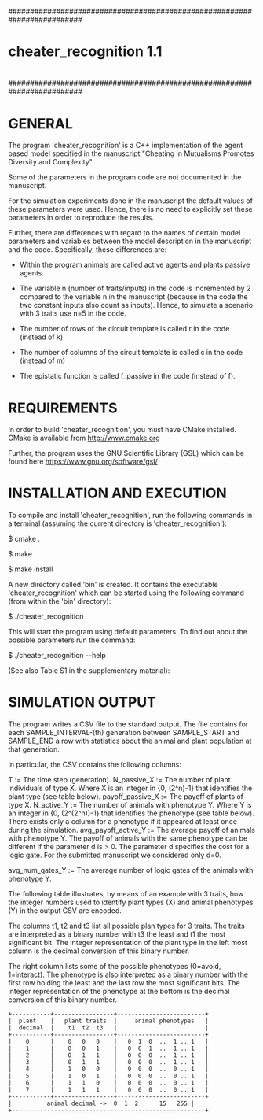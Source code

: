 #########################################################################
#								        #
#		        cheater_recognition 1.1			        #
#								        #
#########################################################################


GENERAL
=======

The program  'cheater_recognition'  is a C++ implementation  of the agent  
based model specified in the manuscript "Cheating  in Mutualisms Promotes 
Diversity and Complexity".

Some of the parameters in the program code are not documented in the 
manuscript. 

For the simulation  experiments done in the manuscript the default values 
of these parameters were used. Hence, there  is no need to explicitly set 
these parameters in order to reproduce the results.

Further, there are differences  with regard to the names of certain model
parameters and variables  between the model description in the manuscript
and the code. Specifically, these differences are:

- Within the program animals are called  active agents and plants passive 
  agents.

- The variable n (number of traits/inputs) in the  code is incremented by 
  2 compared to the variable n in the manuscript (because in the code the 
  two constant inputs also count as inputs). Hence, to simulate a 
  scenario with 3 traits use n=5 in the code.

- The number of rows of the circuit template is called r in the code 
  (instead of k)

- The number of columns of the circuit template is called c in the code
  (instead of m)

- The epistatic function is called f_passive in the code (instead of f).


REQUIREMENTS
============

In order to build 'cheater_recognition',  you must have  CMake installed.
CMake is available from http://www.cmake.org

Further, the   program uses the GNU Scientific Library (GSL) which can be 
found here https://www.gnu.org/software/gsl/


INSTALLATION AND EXECUTION
==========================

To compile and install 'cheater_recognition', run the following  commands 
in a terminal (assuming the current directory is 'cheater_recognition'):

$ cmake .

$ make

$ make install

A new directory called 'bin' is created. It contains the executable 
'cheater_recognition' which can be started using the following command
(from within the 'bin' directory):

$ ./cheater_recognition

This will  start the program using default parameters.  To find out about 
the possible parameters run the command: 

$ ./cheater_recognition --help

(See also Table S1 in the supplementary material):


SIMULATION OUTPUT
=================

The program writes  a CSV file to the standard output.  The file contains 
for each SAMPLE_INTERVAL-(th) generation between SAMPLE_START and 
SAMPLE_END a row with statistics about the animal and plant population at 
that generation.

In particular, the CSV contains the following columns:

T 			:= The time step (generation).
N_passive_X 		:= The number of plant individuals of type X.
			   Where X is an integer in {0, (2^n)-1} that 
			   identifies the plant  type  (see table below).
payoff_passive_X 	:= The payoff of plants of type X.
N_active_Y 		:= The number of animals with phenotype Y. 
			   Where Y is an integer in {0, (2^(2^n))-1} that 
			   identifies the phenotype (see table below).
			   There exists only a column for  a phenotype if 
			   it appeared at least once during the 
			   simulation.
avg_payoff_active_Y 	:= The average payoff of animals with phenotype Y. 
			   The payoff of animals with the same phenotype 
			   can be different if the parameter d is > 0. 
			   The parameter d specifies the cost for a logic 
			   gate. For the submitted manuscript we 
			   considered only d=0.

avg_num_gates_Y 	:= The average number of logic gates of the 
			   animals with phenotype Y.

The following table  illustrates, by means of  an example  with 3 traits, 
how the integer numbers used to identify plant types (X) and animal 
phenotypes (Y) in the output CSV are encoded.

The columns t1, t2 and t3  list all possible plan types for 3  traits.
The traits are interpreted as a binary number with t3 the least and t1 
the most significant bit. The integer representation of the plant type in 
the left most column is the decimal conversion of this binary number.

The right column lists some of the possible phenotypes (0=avoid, 1=interact).
The phenotype is also interpreted as a binary number with the first row 
holding the least and the last row the most significant bits. The integer 
representation of the phenotype at the bottom is the decimal conversion of 
this binary number.

	+-----------+-----------------+-------------------------+
	|  plant    |   plant traits  |     animal phenotypes   |
	|  decimal  |    t1  t2  t3   |                         |
	+-----------+-----------------+-------------------------+
	|    0	    |    0   0   0    |   0  1  0  ..  1 .. 1   |
	|    1	    |    0   0   1    |   0  0  1  ..  1 .. 1   |
	|    2	    |    0   1   1    |   0  0  0  ..  1 .. 1   |
	|    3	    |    0   1   1    |   0  0  0  ..  1 .. 1   |
	|    4	    |    1   0   0    |   0  0  0  ..  0 .. 1   |
	|    5	    |    1   0   1    |   0  0  0  ..  0 .. 1   |
	|    6	    |    1   1   0    |   0  0  0  ..  0 .. 1   |
	|    7	    |    1   1   1    |   0  0  0  ..  0 .. 1   |
	+-----------+-----------------+-------------------------+
	|  	       animal decimal ->  0  1  2      15   255 | 
	+-------------------------------------------------------+









